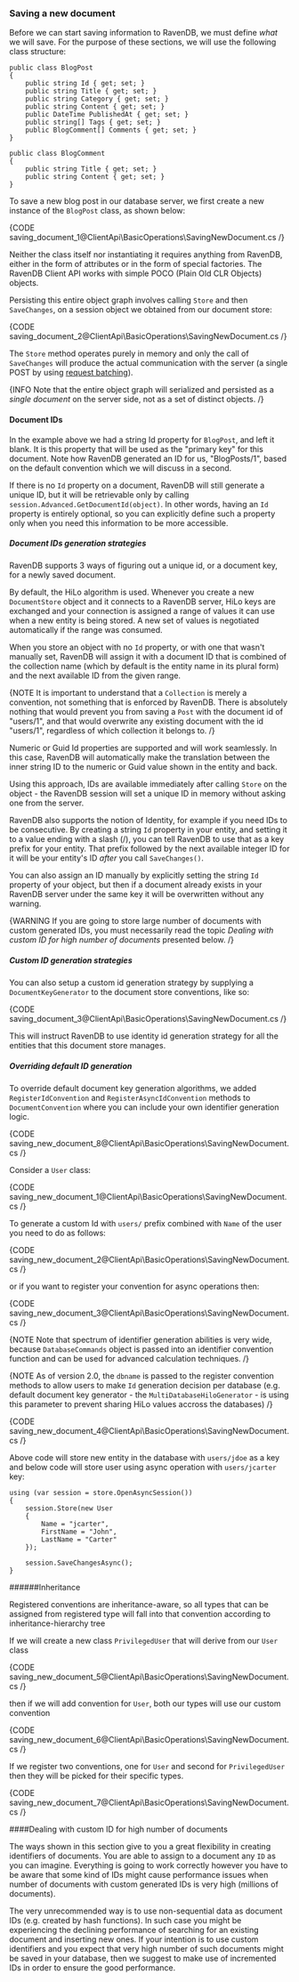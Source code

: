 
### Saving a new document

Before we can start saving information to RavenDB, we must define *what* we will save. For the purpose of these sections, we will use the following class structure:

	public class BlogPost
	{
	    public string Id { get; set; }
	    public string Title { get; set; }
	    public string Category { get; set; }
	    public string Content { get; set; }
	    public DateTime PublishedAt { get; set; }
	    public string[] Tags { get; set; }
	    public BlogComment[] Comments { get; set; }
	}
	 
	public class BlogComment
	{
	    public string Title { get; set; }
	    public string Content { get; set; }
	}
  
To save a new blog post in our database server, we first create a new instance of the `BlogPost` class, as shown below:

{CODE saving_document_1@ClientApi\BasicOperations\SavingNewDocument.cs /}

Neither the class itself nor instantiating it requires anything from RavenDB, either in the form of attributes or in the form of special factories. The RavenDB Client API works with simple POCO (Plain Old CLR Objects) objects.

Persisting this entire object graph involves calling `Store` and then `SaveChanges`, on a session object we obtained from our document store:

{CODE saving_document_2@ClientApi\BasicOperations\SavingNewDocument.cs /}

The `Store` method operates purely in memory and only the call of `SaveChanges` will produce the actual communication with the server (a single POST by using [request batching](../../http-api/http-api-multi#batching-requests)).

{INFO Note that the entire object graph will serialized and persisted as a *single document* on the server side, not as a set of distinct objects. /}	

#### Document IDs

In the example above we had a string Id property for `BlogPost`, and left it blank. It is this property that will be used as the "primary key" for this document. Note how RavenDB generated an ID for us, "BlogPosts/1", based on the default convention which we will discuss in a second.

If there is no `Id` property on a document, RavenDB will still generate a unique ID, but it will be retrievable only by calling `session.Advanced.GetDocumentId(object)`. In other words, having an `Id` property is entirely optional, so you can explicitly define such a property only when you need this information to be more accessible.

##### Document IDs generation strategies

RavenDB supports 3 ways of figuring out a unique id, or a document key, for a newly saved document.

By default, the HiLo algorithm is used. Whenever you create a new `DocumentStore` object and it connects to a RavenDB server, HiLo keys are exchanged and your connection is assigned a range of values it can use when a new entity is being stored. A new set of values is negotiated automatically if the range was consumed.

When you store an object with no `Id` property, or with one that wasn't manually set, RavenDB will assign it with a document ID that is combined of the collection name (which by default is the entity name in its plural form) and the next available ID from the given range.

{NOTE It is important to understand that a `Collection` is merely a convention, not something that is enforced by RavenDB. There is absolutely nothing that would prevent you from saving a `Post` with the document id of "users/1", and that would overwrite any existing document with the id "users/1", regardless of which collection it belongs to. /}

Numeric or Guid Id properties are supported and will work seamlessly. In this case, RavenDB will automatically make the translation between the inner string ID to the numeric or Guid value shown in the entity and back.

Using this approach, IDs are available immediately after calling `Store` on the object - the RavenDB session will set a unique ID in memory without asking one from the server.

RavenDB also supports the notion of Identity, for example if you need IDs to be consecutive. By creating a string `Id` property in your entity, and setting it to a value ending with a slash (/), you can tell RavenDB to use that as a key prefix for your entity. That prefix followed by the next available integer ID for it will be your entity's ID _after_ you call `SaveChanges()`.

You can also assign an ID manually by explicitly setting the string `Id` property of your object, but then if a document already exists in your RavenDB server under the same key it will be overwritten without any warning.

{WARNING If you are going to store large number of documents with custom generated IDs, you must necessarily read the topic *Dealing with custom ID for high number of documents* presented below. /}

##### Custom ID generation strategies

You can also setup a custom id generation strategy by supplying a `DocumentKeyGenerator` to the document store conventions, like so:

{CODE saving_document_3@ClientApi\BasicOperations\SavingNewDocument.cs /}

This will instruct RavenDB to use identity id generation strategy for all the entities that this document store manages.

##### Overriding default ID generation

To override default document key generation algorithms, we added `RegisterIdConvention` and `RegisterAsyncIdConvention` methods to `DocumentConvention` where you can include your own identifier generation logic.

{CODE saving_new_document_8@ClientApi\BasicOperations\SavingNewDocument.cs /}


Consider a `User` class:

{CODE saving_new_document_1@ClientApi\BasicOperations\SavingNewDocument.cs /}

To generate a custom Id with `users/` prefix combined with `Name` of the user you need to do as follows:

{CODE saving_new_document_2@ClientApi\BasicOperations\SavingNewDocument.cs /}

or if you want to register your convention for async operations then:

{CODE saving_new_document_3@ClientApi\BasicOperations\SavingNewDocument.cs /}

{NOTE Note that spectrum of identifier generation abilities is very wide, because `DatabaseCommands` object is passed into an identifier convention function and can be used for advanced calculation techniques. /}

{NOTE As of version 2.0, the `dbname` is passed to the register convention methods to allow users to make `Id` generation decision per database (e.g. default document key generator - the `MultiDatabaseHiloGenerator` - is using this parameter to prevent sharing HiLo values accross the databases) /}

{CODE saving_new_document_4@ClientApi\BasicOperations\SavingNewDocument.cs /}

Above code will store new entity in the database with `users/jdoe` as a key and below code will store user using async operation with `users/jcarter` key:

	using (var session = store.OpenAsyncSession())
	{
	    session.Store(new User
	    {
	        Name = "jcarter",
	        FirstName = "John",
	        LastName = "Carter"
	    });
	 
	    session.SaveChangesAsync();
	}

######Inheritance

Registered conventions are inheritance-aware, so all types that can be assigned from registered type will fall into that convention according to inheritance-hierarchy tree

If we will create a new class `PrivilegedUser` that will derive from our `User` class

{CODE saving_new_document_5@ClientApi\BasicOperations\SavingNewDocument.cs /}

then if we will add convention for `User`, both our types will use our custom convention

{CODE saving_new_document_6@ClientApi\BasicOperations\SavingNewDocument.cs /}

If we register two conventions, one for `User` and second for `PrivilegedUser` then they will be picked for their specific types.

{CODE saving_new_document_7@ClientApi\BasicOperations\SavingNewDocument.cs /}

####Dealing with custom ID for high number of documents

The ways shown in this section give to you a great flexibility in creating identifiers of documents. You are able to assign to a document any `ID` as you can imagine.
Everything is going to work correctly however you have to be aware that some kind of IDs might cause performance issues when number of documents with custom generated IDs is very high (millions of documents).

The very unrecommended way is to use non-sequential data as document IDs (e.g. created by hash functions). In such case you might be experiencing the declining performance of searching for an existing document and inserting new ones.
If your intention is to use custom identifiers and you expect that very high number of such documents might be saved in your database, then we suggest to make use of incremented IDs in order to ensure the good performance.
